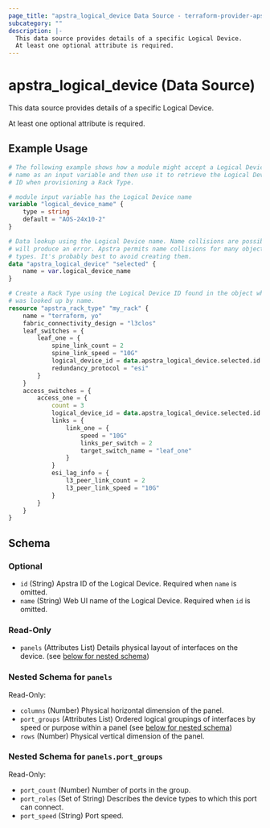 ```yaml
---
page_title: "apstra_logical_device Data Source - terraform-provider-apstra"
subcategory: ""
description: |-
  This data source provides details of a specific Logical Device.
  At least one optional attribute is required.
---
```


# apstra_logical_device (Data Source)

This data source provides details of a specific Logical Device.

At least one optional attribute is required.

## Example Usage

```terraform
# The following example shows how a module might accept a Logical Device's
# name as an input variable and then use it to retrieve the Logical Device
# ID when provisioning a Rack Type.

# module input variable has the Logical Device name
variable "logical_device_name" {
    type = string
    default = "AOS-24x10-2"
}

# Data lookup using the Logical Device name. Name collisions are possible,
# will produce an error. Apstra permits name collisions for many object
# types. It's probably best to avoid creating them.
data "apstra_logical_device" "selected" {
    name = var.logical_device_name
}

# Create a Rack Type using the Logical Device ID found in the object which
# was looked up by name.
resource "apstra_rack_type" "my_rack" {
    name = "terraform, yo"
    fabric_connectivity_design = "l3clos"
    leaf_switches = {
        leaf_one = {
            spine_link_count = 2
            spine_link_speed = "10G"
            logical_device_id = data.apstra_logical_device.selected.id
            redundancy_protocol = "esi"
        }
    }
    access_switches = {
        access_one = {
            count = 3
            logical_device_id = data.apstra_logical_device.selected.id
            links = {
                link_one = {
                    speed = "10G"
                    links_per_switch = 2
                    target_switch_name = "leaf_one"
                }
            }
            esi_lag_info = {
                l3_peer_link_count = 2
                l3_peer_link_speed = "10G"
            }
        }
    }
}
```

<!-- schema generated by tfplugindocs -->
## Schema

### Optional

- `id` (String) Apstra ID of the Logical Device. Required when `name` is omitted.
- `name` (String) Web UI name of the Logical Device. Required when `id` is omitted.

### Read-Only

- `panels` (Attributes List) Details physical layout of interfaces on the device. (see [below for nested schema](#nestedatt--panels))

<a id="nestedatt--panels"></a>
### Nested Schema for `panels`

Read-Only:

- `columns` (Number) Physical horizontal dimension of the panel.
- `port_groups` (Attributes List) Ordered logical groupings of interfaces by speed or purpose within a panel (see [below for nested schema](#nestedatt--panels--port_groups))
- `rows` (Number) Physical vertical dimension of the panel.

<a id="nestedatt--panels--port_groups"></a>
### Nested Schema for `panels.port_groups`

Read-Only:

- `port_count` (Number) Number of ports in the group.
- `port_roles` (Set of String) Describes the device types to which this port can connect.
- `port_speed` (String) Port speed.
